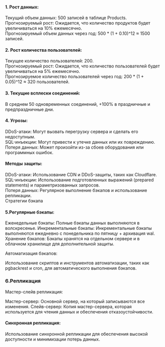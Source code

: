 ####  1. Рост данных:

Текущий объем данных: 500 записей в таблице Products.  
Прогнозируемый рост: Ожидается, что количество продуктов будет увеличиваться на 10% ежемесячно.  
Прогнозируемый объем данных через год: 500 * (1 + 0.10)^12 ≈ 1500 записей.  

####  2. Рост количества пользователей:
Текущее количество пользователей: 200.  
Прогнозируемый рост: Ожидается, что количество пользователей будет увеличиваться на 5% ежемесячно.  
Прогнозируемое количество пользователей через год: 200 * (1 + 0.05)^12 ≈ 320 пользователей.

####  3. Текущие всплески соединений:  
В среднем 50 одновременных соединений, +100% в праздничные и предпраздничные дни.  

#### 4. Угрозы:

DDoS-атаки: Могут вызвать перегрузку сервера и сделать его недоступным.  
SQL-инъекции: Могут привести к утечке данных или их повреждению.  
Потеря данных: Может произойти из-за сбоев оборудования или программных ошибок.  

#### Методы защиты:

DDoS-атаки: Использование CDN и DDoS-защиты, таких как Cloudflare.  
SQL-инъекции: Использование подготовленных выражений (prepared statements) и параметризованных запросов.  
Потеря данных: Регулярное выполнение бэкапов и использование репликации.  
Стратегии бэкапа

#### 5.Регулярные бэкапы:

Еженедельные бэкапы: Полные бэкапы данных выполняются в волскресенье.
Инкрементальные бэкапы: Инкрементальные бэкапы выполняются ежедневно с понедельника по пятницу + архивация wal.  
Хранение бэкапов: Бэкапы хранятся на отдельном сервере и в облачном хранилище для дополнительной защиты.

Автоматизация бэкапов:

Использование скриптов и инструментов автоматизации, таких как pgbackrest и cron, для автоматического выполнения бэкапов.

### 6.Репликация
Мастер-слейв репликация:

Мастер-сервер: Основной сервер, на который записываются все изменения.
Слейв-сервер: Копия мастер-сервера, которая используется для чтения данных и обеспечения отказоустойчивости.

#### Синхронная репликация:

Использование синхронной репликации для обеспечения высокой доступности и минимизации потерь данных.
